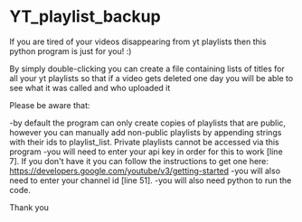# YT_playlist_backup
If you are tired of your videos disappearing from yt playlists then this python program is just for you! :)

By simply double-clicking you can create a file containing lists of titles for all your yt playlists so that if a video gets deleted one day you will be able to see what it was called and who uploaded it

Please be aware that:

  -by default the program can only create copies of playlists that are public, however you can manually add non-public playlists by appending strings with their ids to playlist_list. Private playlists cannot be accessed via this program
  -you will need to enter your api key in order for this to work [line 7]. If you don't have it you can follow the instructions to get one here: https://developers.google.com/youtube/v3/getting-started
  -you will also need to enter your channel id [line 51].
  -you will also need python to run the code.
  
Thank you
